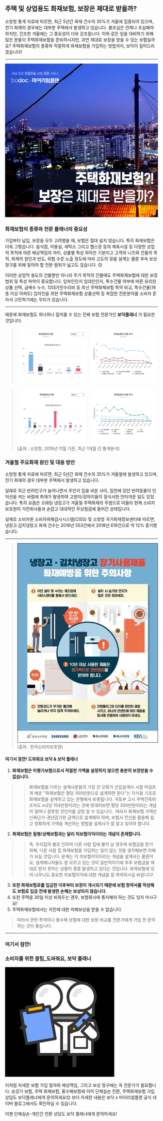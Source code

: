 ## 주택 및 상업용도 화재보험, 보장은 제대로 받을까?
	
소방청 통계 자료에 따르면, 최근 5년간 화재 건수의 35%가 겨울에 집중되어 있으며, 전기 화재의 경우에는 대부분 주택에서 발생하고 있습니다. 불조심은 언제나 조심해야 하지만, 건조한 겨울에는 그 중요성이 더욱 강조됩니다. 이와 같은 일을 대비하기 위해 많은 분들이 주택화재보험을 준비하시지만, 과연 제대로 보장을 받을 수 있는 보험일까요? 주택화재보험의 종류와 적절하게 화재보험을 가입하는 방법까지, 보닥이 짚어드리겠습니다!

---------------------------------------

![alt img](https://raw.githubusercontent.com/aijinet/doctor-contents/master/contents/201912/191210/housefireinsurance01.png)

### 화재보험의 종류와 전문 플래너의 중요성

가입부터 납입, 보장을 모두 고려했을 때, 보험은 절대 쉽지 않습니다. 특히 화재보험은 더욱 그렇습니다. 음식점, 미용실, 세탁소 그리고 헬스장 등의 체육시설 등 다양한 상업적 목적에 따른 배상책임의 차이, 상품별 특성 파악은 기본이고 고객의 니즈와 건물의 목적, 화재의 원인과 빈도, 위험 수준 노출 정도에 따라 고도의 맞춤 설계는 물론 후속 보상청구를 위해 알아야 할 전문 범위가 넓고도 깊습니다.   😊

이러한 상업적 용도의 건물뿐만 아니라 주거 목적의 건물에도 주택화재보험에 대한 보장범위 및 특성 파악이 중요합니다. 임차인인지 임대인인지, 특수건물 여부에 따른 유리한 상품 선택, 급배수 누수, 12대가전수리비 등 최신 주택화재보험 특약 비교, 특수건물(16층 이상 아파트) 임차인을 위한 주택화재보험 상품선택 등 복잡한 전문분야를 소비자 혼자서 고민하기에는 무리가 있습니다.

---------------------------------------

때문에 화재보험도 하나하나 짚어줄 수 있는 진짜 보험 전문가인 **보닥플래너** 가 필요한 것입니다.

> ![alt img](https://raw.githubusercontent.com/aijinet/doctor-contents/master/contents/201912/191210/housefireinsurance02.png)

> ![alt img](https://raw.githubusercontent.com/aijinet/doctor-contents/master/contents/201912/191210/housefireinsurance03.png)
(출처 : 소방청, 2019년 11월 기준, 최근 1개월 간 통계분석)

### 겨울철 주요화재 원인 및 대응 방안

소방청 통계 자료에 따르면, 최근 5년간 화재 건수의 35%가 겨울철에 발생하고 있으며, 전기 화재의 경우 대부분 주택에서 발생하고 있습니다.

일례로 최근 반려인구가 늘어나면서 주인이 집을 비운 사이, 집안에 있던 반려동물이 인덕션을 켜는 바람에 화재가 발생하여 고양이/강아지들이 질식사한 안타까운 일도 있었습니다. 특히 요즘은 오래된 냉장고가 겨울철 주택화재의 주범으로 떠올라 현재 소비자보호원이 가전회사들과 손잡고 대대적인 무상점검에 들어간 상태입니다.

실제로 소비자원 소비자위해감시시스템(CISS) 및 소방청 국가화재정보센터에 따르면, 냉장고·김치냉장고 화재 건수는 2016년 553건에서 2018년 619건으로 약 12% 증가했습니다.

---------------------------------------

> ![alt img](https://raw.githubusercontent.com/aijinet/doctor-contents/master/contents/201912/191210/housefireinsurance04.jpg)
(출처 : 한국소비자보호원)

#### 여기서 잠깐! 도와줘요 보닥 & 보닥 플래너

1. **화재보험은 미평가보험으로서 적절한 가액을 설정하지 않으면 충분히 보장받을 수 없습니다.**

>> 화재보험을 다루는 설계사분들의 가장 큰 오류가 신입설계사 시절 어설프게 배운 "화재보험은 평당 300만원으로 설계하면 된다"는 지식을 기초로 화재보험을 설계하고 있는 관행에서 비롯됩니다. 국토부 고시 주택건축비 조차도 m2당 154만원이라는 것에 빗대어보면 평당 300만원이라는 개념이 얼마나 잘못된 것인지를 금방 알 수 있습니다.
​ 따라서 화재보험 가액은 신축단가-경년감가한 금액으로 설계해야 하며, 보험사 전산을 활용해 쉽고 정확하게 가액을 계산하는 방법을 설계사가 잘 알고 있어야 합니다.

2. **화재보험은 질병/상해보험과는 달리 피보험이익이라는 개념이 존재합니다.**
>> 즉, 우리집의 불로 인하여 다른 사람 집에 불이 날 경우에 보험금을 받기 위해, 다른 사람 집 화재보험을 가입하는 일이 없는 것을 생각해보면 이해가 되실 것입니다. 문제는 이 피보험이익이라는 개념을 설계사는 물론이요, 설계매니저들도 잘 모르고 있는 것이 일반적이기에 추후 보험금을 제대로 받지 못하는 상황이 종종 발생하고 있다는 것입니다.
화재보험에 있어 너무나도 중요한 피보험이익에 대한 개념을 잘 파악하시길 바랍니다!

3. **또한 화재보험료를 입금한 이후부터 보장이 개시되기 때문에 보험 청약서를 작성해도 보험료 입금 전에 발생한 손해는 보상되지 않습니다.**
4. 또한 주택을 30일 이상 비워두는 경우, 보험회사에 통지해야 하는 것도 잊지 마시구요!
5. 주택화재보험에서는 지진에 대한 피해보상을 받을 수 없습니다.
> 따라서 관련 특약이나 풍수해 보험에 대한 보장 비교를 전문가에게 가입 전 문의하는 것이 좋습니다.

---------------------------------------
### 여기서 잠깐! 
### 소비자를 위한 꿀팁_도와줘요, 보닥 플래너
![alt img](https://raw.githubusercontent.com/aijinet/doctor-contents/master/contents/201912/191210/housefireinsurance05.jpg)

이처럼 자세한 보험 가입 절차와 배상책임, 그리고 보상 청구에는 꼭 전문가가 필요합니다. 승강기 보험, 주택 화재보험, 풍수해보험에 이어 단체실손 전환, 주택화재보험 가입 상담도 보닥플래너에게 문의하세요😊 보다 자세한 내용은 보닥 x 마이리얼플랜 공식 네이버 블로그에서도 확인하실 수 있습니다.

이젠 단체실손-개인간 전환 상담도 보닥 플래너에게 문의하세요!
